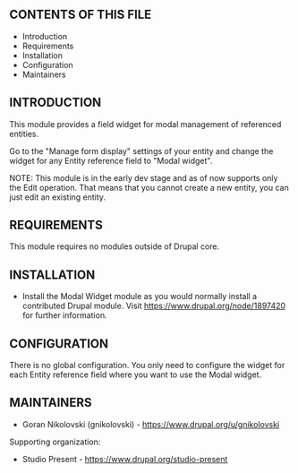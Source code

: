 CONTENTS OF THIS FILE
---------------------

 * Introduction
 * Requirements
 * Installation
 * Configuration
 * Maintainers


INTRODUCTION
------------

This module provides a field widget for modal management of referenced entities.

Go to the "Manage form display" settings of your entity and change the widget 
for any Entity reference field to "Modal widget".

NOTE: This module is in the early dev stage and as of now supports only the Edit 
operation. That means that you cannot create a new entity, you can just edit an 
existing entity.


REQUIREMENTS
------------

This module requires no modules outside of Drupal core.


INSTALLATION
------------

 * Install the Modal Widget module as you would normally install a contributed
   Drupal module. Visit https://www.drupal.org/node/1897420 for further
   information.


CONFIGURATION
-------------

There is no global configuration. You only need to configure the widget for each
Entity reference field where you want to use the Modal widget.


MAINTAINERS
-----------

 * Goran Nikolovski (gnikolovski) - https://www.drupal.org/u/gnikolovski

Supporting organization:

 * Studio Present - https://www.drupal.org/studio-present

